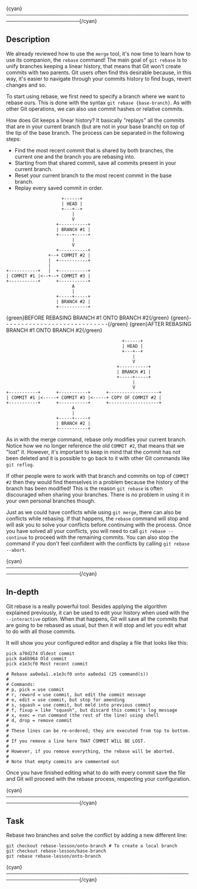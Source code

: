 {cyan}──────────────────────────────────────────────────────────────────────{/cyan}

## Description

We already reviewed how to use the `merge` tool, it's now time to learn how to use its companion, the `rebase` command! The main goal of `git rebase` is to unify branches keeping a linear history, that means that Git won't create commits with two parents. Git users often find this desirable because, in this way, it's easier to navigate through your commits history to find bugs, revert changes and so.

To start using rebase, we first need to specify a branch where we want to rebase ours. This is done with the syntax `git rebase {base-branch}`. As with other Git operations, we can also use commit hashes or relative commits.

How does Git keeps a linear history? It basically "replays" all the commits that are in your current branch (but are not in your base branch) on top of the tip of the base branch. The process can be separated in the following steps:
* Find the most recent commit that is shared by both branches, the current one and the branch you are rebasing into.
* Starting from that shared commit, save all commits present in your current branch.
* Reset your current branch to the most recent commit in the base branch.
* Replay every saved commit in order.

```
                     +------+
                     | HEAD |
                     +---+--+
                         |
                         V
                   +-----------+
                   | BRANCH #1 |
                   +-----+-----+
                         |
                         V
                   +-----------+
                +--+ COMMIT #2 |
                |  +-----------+
                |
+-----------+   |  +-----------+
| COMMIT #1 |<--+--+ COMMIT #3 |
+-----------+      +-----------+
                         A
                         |
                   +-----+-----+
                   | BRANCH #2 |
                   +-----------+
```
{green}BEFORE REBASING BRANCH #1 ONTO BRANCH #2{/green}
{green}- - - - - - - - - - - - - - - - - - - - - - - - - - - -{/green}
{green}AFTER REBASING BRANCH #1 ONTO BRANCH #2{/green}
```
                                            +------+
                                            | HEAD |
                                            +---+--+
                                                |
                                                V
                                          +-----------+
                                          | BRANCH #1 |
                                          +-----+-----+
                                                |
                                                V
+-----------+      +-----------+      +-------------------+
| COMMIT #1 |<-----+ COMMIT #3 |<-----+ COPY OF COMMIT #2 |
+-----------+      +-----------+      +-------------------+
                         A
                         |
                   +-----+-----+
                   | BRANCH #2 |
                   +-----------+
```

As in with the merge command, rebase only modifies your current branch. Notice how we no longer reference the old `COMMIT #2`, that means that we "lost" it. However, it's important to keep in mind that the commit has not been deleted and it is possible to go back to it with other Git commands like `git reflog`.

If other people were to work with that branch and commits on top of `COMMIT #2` then they would find themselves in a problem because the history of the branch has been modified! This is the reason `git rebase` is often discouraged when sharing your branches. There is no problem in using it in your own personal branches though.

Just as we could have conflicts while using `git merge`, there can also be conflicts while rebasing. If that happens, the `rebase` command will stop and will ask you to solve your conflicts before continuing with the process. Once you have solved all your conflicts, you will need to call `git rebase --continue` to proceed with the remaining commits. You can also stop the command if you don't feel confident with the conflicts by calling `git rebase --abort`.

{cyan}──────────────────────────────────────────────────────────────────────{/cyan}

## In-depth

Git rebase is a really powerful tool. Besides applying the algorithm explained previously, it can be used to edit your history when used with the `--interactive` option. When that happens, Git will save all the commits that are going to be rebased as usual, but then it will stop and let you edit what to do with all those commits.

It will show you your configured editor and display a file that looks like this:

```
pick a70d274 Oldest commit
pick 8a6b964 Old commit
pick e1e3cf0 Most recent commit

# Rebase aa0eda1..e1e3cf0 onto aa0eda1 (25 command(s))
#
# Commands:
# p, pick = use commit
# r, reword = use commit, but edit the commit message
# e, edit = use commit, but stop for amending
# s, squash = use commit, but meld into previous commit
# f, fixup = like "squash", but discard this commit's log message
# x, exec = run command (the rest of the line) using shell
# d, drop = remove commit
#
# These lines can be re-ordered; they are executed from top to bottom.
#
# If you remove a line here THAT COMMIT WILL BE LOST.
#
# However, if you remove everything, the rebase will be aborted.
#
# Note that empty commits are commented out
```

Once you have finished editing what to do with every commit save the file and Git will proceed with the rebase process, respecting your configuration.

{cyan}──────────────────────────────────────────────────────────────────────{/cyan}

## Task

Rebase two branches and solve the conflict by adding a new different line:
```
git checkout rebase-lesson/onto-branch # To create a local branch
git checkout rebase-lesson/base-branch
git rebase rebase-lesson/onto-branch
```

{cyan}──────────────────────────────────────────────────────────────────────{/cyan}
